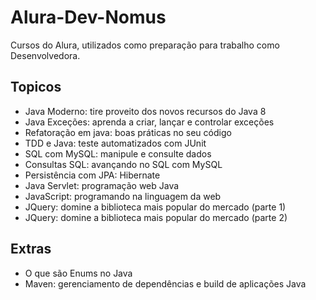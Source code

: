 # Alura-Dev-Nomus
Cursos do Alura, utilizados como preparação para trabalho como Desenvolvedora.

## Topicos 
- Java Moderno: tire proveito dos novos recursos do Java 8
- Java Exceções: aprenda a criar, lançar e controlar exceções
- Refatoração em java: boas práticas no seu código
- TDD e Java: teste automatizados com JUnit 
- SQL com MySQL: manipule e consulte dados
- Consultas SQL: avançando no SQL com MySQL
- Persistência com JPA: Hibernate
- Java Servlet: programação web Java
- JavaScript: programando na linguagem da web
- JQuery: domine a biblioteca mais popular do mercado (parte 1)
- JQuery: domine a biblioteca mais popular do mercado (parte 2)

## Extras
- O que são Enums no Java
- Maven: gerenciamento de dependências e build de aplicações Java
